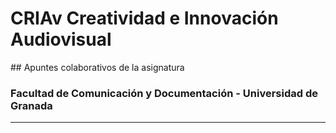 # CRIAv Creatividad e Innovación Audiovisual 

## Apuntes colaborativos de la asignatura 

### Facultad de Comunicación y Documentación -  Universidad de Granada
----



